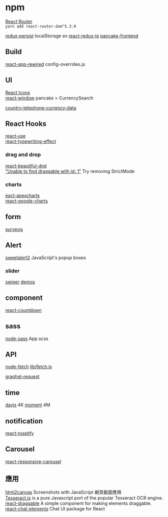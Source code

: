 # npm

[React Router](https://reactrouter.com/docs/en/v6/getting-started/installation#create-react-app)  
`yarn add react-router-dom^5.3.0`



[redux-persist](https://github.com/rt2zz/redux-persist) localStorage
ex [react-redux-ts](https://github.com/JacobHsu/react-redux-ts) [pancake-frontend](https://github.com/pancakeswap/pancake-frontend/blob/develop/src/state/index.ts)

## Build

[react-app-rewired](https://www.npmjs.com/package/react-app-rewired) config-overrides.js

## UI

[React Icons](https://react-icons.github.io/react-icons)   
[react-window](https://www.npmjs.com/package/react-window) pancake > CurrencySearch  

[country-telephone-currency-data](https://www.npmjs.com/package/country-telephone-currency-data)  

## React Hooks

[react-use](https://github.com/streamich/react-use)  
[react-typewriting-effect](https://github.com/tanmaylaud/react-typewriting-effect?tab=readme-ov-file)  


### drag and drop 

[react-beautiful-dnd](https://npmtrends.com/react-beautiful-dnd-vs-react-draggable-vs-react-grid-layout)  
["Unable to find draggable with id: 1"](https://stackoverflow.com/questions/60029734/react-beautiful-dnd-i-get-unable-to-find-draggable-with-id-1) Try removing StrictMode  

### charts

[eact-apexcharts](https://www.npmjs.com/package/react-apexcharts)  
[react-google-charts](https://www.npmjs.com/package/react-google-charts)  

## form

[surveyjs](https://surveyjs.io/form-library/documentation/get-started-react)  

## Alert

[sweetalert2](https://www.npmjs.com/package/sweetalert2) JavaScript's popup boxes  

### slider 

[swiper](https://www.npmjs.com/package/swiper) [demos](https://swiperjs.com/demos)

## component 

[react-countdown](https://www.npmjs.com/package/react-countdown)  

## sass

[node-sass](https://www.npmjs.com/package/node-sass)
App.scss

## API

[node-fetch](https://www.npmjs.com/package/node-fetch) [lib/fetch.js](https://github.com/AmbireTech/wallet/blob/main/src/lib/fetch.js)  

[graphql-request](https://www.npmjs.com/package/graphql-request)

## time

[dayjs](https://www.npmjs.com/package/dayjs) 4K [moment](https://www.npmjs.com/package/moment) 4M

## notification

[react-toastify](https://www.npmjs.com/package/react-toastify)  

## Carousel

[react-responsive-carousel](https://www.npmjs.com/package/react-responsive-carousel)

## 應用

[html2canvas](https://html2canvas.hertzen.com/) Screenshots with JavaScript 網頁截圖應用  
[Tesseract.js](https://tesseract.projectnaptha.com/) is a pure Javascript port of the popular Tesseract OCR engine.  
[react-draggable](https://www.npmjs.com/package/react-draggable) A simple component for making elements draggable.  
[react-chat-elements](https://www.npmjs.com/package/react-chat-elements) Chat UI package for React  

